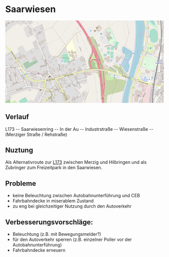 # Saarwiesen

![Karte Saarwiesen](media/map-mzg-hilbringen.png)

## Verlauf
L173 -- Saarwiesenring -- In der Au -- Industrstraße -- Wiesenstraße -- (Merziger Straße / Rehstraße)

## Nuztung
Als Alternativroute zur [L173](radweg-mzg-hilbringen-l173.md) zwischen Merzig und Hilbringen und als Zubringer zum Freizeitpark in den Saarwiesen.

## Probleme
- keine Beleuchtung zwischen Autobahnunterführung und CEB
- Fahrbahndecke in miserablem Zustand
- zu eng bei gleichzeitiger Nutzung durch den Autoverkehr

## Verbesserungsvorschläge:
- Beleuchtung (z.B. mit Bewegungsmelder?)
- für den Autoverkehr sperren (z.B. einzelner Poller vor der Autobahnunterführung)
- Fahrbahndecke erneuern

